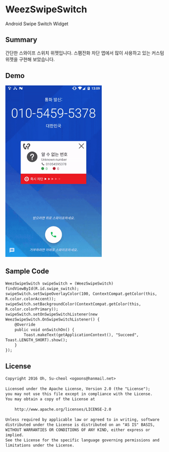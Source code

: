 # WeezSwipeSwitch
Android Swipe Switch Widget

## Summary
간단한 스와이프 스위치 위젯입니다. 
스팸전화 차단 앱에서 많이 사용하고 있는 커스텀 위젯을 구현해 보았습니다.

## Demo
![WeezSwipeSwitch Demo](./demo.gif)

## Sample Code
```
WeezSwipeSwitch swipeSwitch = (WeezSwipeSwitch) findViewById(R.id.swipe_switch);
swipeSwitch.setSwipeOverlayColor(100, ContextCompat.getColor(this, R.color.colorAccent));
swipeSwitch.setBackgroundColor(ContextCompat.getColor(this, R.color.colorPrimary));
swipeSwitch.setOnSwipeSwitchListener(new WeezSwipeSwitch.OnSwipeSwitchListener() {
    @Override
    public void onSwitchOn() {
		Toast.makeText(getApplicationContext(), "Succeed", Toast.LENGTH_SHORT).show();
    }
});
```
  
## License
```
Copyright 2016 Oh, Su-cheol <ogoons@hanmail.net>

Licensed under the Apache License, Version 2.0 (the "License");
you may not use this file except in compliance with the License.
You may obtain a copy of the License at

    http://www.apache.org/licenses/LICENSE-2.0

Unless required by applicable law or agreed to in writing, software
distributed under the License is distributed on an "AS IS" BASIS,
WITHOUT WARRANTIES OR CONDITIONS OF ANY KIND, either express or implied.
See the License for the specific language governing permissions and
limitations under the License.
```
